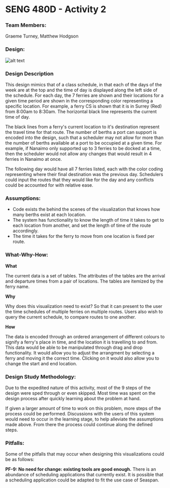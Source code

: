 
<h1>SENG 480D - Activity 2</h1>

<h3>Team Members:</h3>
Graeme Turney, Matthew Hodgson

<h3>Design:</h3>

![alt text](https://i.imgur.com/bDOMhca.jpg)

<p/>
<h3>Design Description</h3>
<p>This design mimics that of a class schedule, in that each of the days of the week are at the top and the time of day is displayed along the left side of the schedule. For each day, the 7 ferries are shown and their locations for a given time period are shown in the corresponding color representing a specific location. For example, a ferry CS is shown that it is in Surrey (Red) from 8:00am to 8:30am. The horizontal black line represents the current time of day.</p> 
<p>The black lines from a ferry's current location to it's destination represent the travel time for that route. The number of berths a port can support is encoded into the design, such that a scheduler may not allow for more than the number of berths available at a port to be occupied at a given time. For example, if Nanaimo only supported up to 3 ferries to be docked at a time, then the scheduler would not allow any changes that would result in 4 ferries in Nanaimo at once.</p>
<p>The following day would have all 7 ferries listed, each with the color coding representing where their final destination was the previous day. Schedulers could input the routes that they would like for the day and any conflicts could be accounted for with relative ease.</p>

<h3>Assumptions:</h3>

<ul>
  <li>Code exists the behind the scenes of the visualization that knows how many berths exist at each location.</li>
  <li>The system has functionality to know the length of time it takes to get to each location from another, and set the length of time of the route accordingly.</li>
  <li>The time it takes for the ferry to move from one location is fixed per route.</li>
</ul>

<h3>What-Why-How:</h3>

<p><b>What</b></p>
<p>The current data is a set of tables. The attributes of the tables are the arrival and departure times from a pair of locations. The tables are itemized by the ferry name.</p>
<p><b>Why</b></p>
<p>Why does this visualization need to exist? So that it can present to the user the time schedules of multiple ferries on multiple routes. Users also wish to query the current schedule, to compare routes to one another.</p>
<p><b>How</b></p>
<p>The data is encoded through an ordered arrangement of different colours to signify a ferry's place in time, and the location it is travelling to and from. This data would be able to be manipulated through drag and drop functionality. It would allow you to adjust the arrangment by selecting a ferry and moving it the correct time. Clicking on it would also allow you to change the start and end location.</p>

<h3>Design Study Methodology:</h3>

<p>Due to the expedited nature of this activity, most of the 9 steps of the design were sped through or even skipped. Most time was spent on the design process after quickly learning about the problem at hand.</p>
<p>If given a larger amount of time to work on this problem, more steps of the process could be performed. Discussions with the users of this system would need to occur in the learning stage, to help alleviate the assumptions made above. From there the process could continue along the defined steps.</p>

<h3>Pitfalls:</h3>

<p>Some of the pitfalls that may occur when designing this visualizations could be as follows:</p>

<p><b>PF-9: No need for change: existing tools are good enough.</b> There is an abundance of scheduling applications that currently exist. It is possible that a scheduling application could be adapted to fit the use case of Seaspan.</p>
